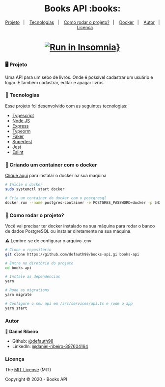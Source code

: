 <h1 align="center">Books API :books:</h1>

<p align="center">
  <a href="#desktop_computer-projeto">Projeto</a>&nbsp;&nbsp;&nbsp;|&nbsp;&nbsp;&nbsp;
  <a href="#nut_and_bolt-tecnologias">Tecnologias</a>&nbsp;&nbsp;&nbsp;|&nbsp;&nbsp;&nbsp;
  <a href="#tractor-como-rodar-o-projeto">Como rodar o projeto?</a>&nbsp;&nbsp;&nbsp;|&nbsp;&nbsp;&nbsp;
  <a href="#whale-criando-um-container-com-o-docker">Docker</a>&nbsp;&nbsp;&nbsp;|&nbsp;&nbsp;&nbsp;
  <a href="#autor">Autor</a>&nbsp;&nbsp;&nbsp;|&nbsp;&nbsp;&nbsp;
  <a href="#licença">Licença</a>
</p>

<h1 align="center">

[![Run in Insomnia}](https://insomnia.rest/images/run.svg)](https://insomnia.rest/run/?label=books-api&uri=https%3A%2F%2Fraw.githubusercontent.com%2Fdefauth98%2Fbooks-api%2Fmaster%2FInsomnia_2021-08-06.json)

</h1>

### :desktop_computer: Projeto

Uma API para um sebo de livros. Onde é possível cadastrar um usuário e logar. E também cadastrar, editar e apagar livros.

### :nut_and_bolt: Tecnologias

Esse projeto foi desenvolvido com as seguintes tecnologias:

- [Typescript](https://www.typescriptlang.org/)
- [Node JS](https://nodejs.org/en/)
- [Express](https://expressjs.com/pt-br/)
- [Typeorm](https://typeorm.io/#/)
- [Faker](https://www.npmjs.com/package/faker)
- [Supertest](https://www.npmjs.com/package/supertest)
- [Jest](https://jestjs.io/)
- [Eslint](https://eslint.org/)

### :whale: Criando um container com o docker

[Clique aqui](https://docs.docker.com/engine/install/) para instalar o docker na sua maquina

```sh
# Inicie o docker
sudo systemctl start docker

# Cria um container do docker com o postgresql
docker run --name postgres-container -e POSTGRES_PASSWORD=docker -p 5432:5432 -d postgres
```

### :tractor: Como rodar o projeto?

Você vai precisar ter docker instalado na sua máquina para rodar o banco de dados PostgreSQL ou instalar diretamente na sua máquina.

:warning: Lembre-se de configurar o arquivo .env

```bash
# Clone o repositório
git clone https://github.com/defauth98/books-api.gi books-api

# Entre no diretório do projeto
cd books-api

# Instale as dependencias
yarn

# Rode as migrations
yarn migrate

# Configure o seu api em /src/services/api.ts e rode o app
yarn start
```

### Autor

👤 **Daniel Ribeiro**

- Github: [@defauth98](https://github.com/defauth98)
- LinkedIn: [@daniel-ribeiro-397604164](https://linkedin.com/in/daniel-ribeiro-397604164)

### Licença

The [MIT License]() (MIT)

Copyright :copyright: 2020 - Books API
